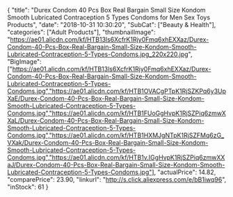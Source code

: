 {
	"title": "Durex Condom 40 Pcs Box Real Bargain Small Size Kondom Smooth Lubricated Contraception 5 Types Condoms for Men Sex Toys Products",
	"date": "2018-10-31 10:30:20",
	"SubCat": ["Beauty & Health"],
	"categories": ["Adult Products"],
	"thumbnailImage": "https://ae01.alicdn.com/kf/HTB13ls6XcfrK1Rjy0Fmq6xhEXXaz/Durex-Condom-40-Pcs-Box-Real-Bargain-Small-Size-Kondom-Smooth-Lubricated-Contraception-5-Types-Condoms.jpg_220x220.jpg",
	"BigImage": ["https://ae01.alicdn.com/kf/HTB13ls6XcfrK1Rjy0Fmq6xhEXXaz/Durex-Condom-40-Pcs-Box-Real-Bargain-Small-Size-Kondom-Smooth-Lubricated-Contraception-5-Types-Condoms.jpg","https://ae01.alicdn.com/kf/HTB1OVACgPTpK1RjSZKPq6y3UpXaE/Durex-Condom-40-Pcs-Box-Real-Bargain-Small-Size-Kondom-Smooth-Lubricated-Contraception-5-Types-Condoms.jpg","https://ae01.alicdn.com/kf/HTB1FUoGgHvpK1RjSZPiq6zmwXXaL/Durex-Condom-40-Pcs-Box-Real-Bargain-Small-Size-Kondom-Smooth-Lubricated-Contraception-5-Types-Condoms.jpg","https://ae01.alicdn.com/kf/HTB1HXMJgNTpK1RjSZFMq6zG_VXak/Durex-Condom-40-Pcs-Box-Real-Bargain-Small-Size-Kondom-Smooth-Lubricated-Contraception-5-Types-Condoms.jpg","https://ae01.alicdn.com/kf/HTB1v.IGgHvpK1RjSZPiq6zmwXXaJ/Durex-Condom-40-Pcs-Box-Real-Bargain-Small-Size-Kondom-Smooth-Lubricated-Contraception-5-Types-Condoms.jpg"],
	"actualPrice": 14.82,
	"comparePrice": 23.90,
	"linkurl": "http://s.click.aliexpress.com/e/bB1iwq96",
	"inStock": 61
}
